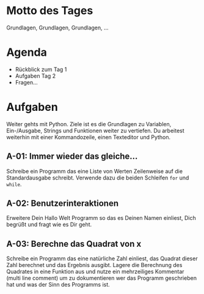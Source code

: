 # Motto des Tages

Grundlagen, Grundlagen, Grundlagen, ...

# Agenda

- Rückblick zum Tag 1
- Aufgaben Tag 2
- Fragen...

# Aufgaben

Weiter gehts mit Python. Ziele ist es die Grundlagen zu Variablen, Ein-/Ausgabe, Strings und Funktionen weiter zu vertiefen. Du arbeitest weiterhin mit einer Kommandozeile, einen Texteditor und Python.

## A-01: Immer wieder das gleiche...

Schreibe ein Programm das eine Liste von Werten Zeilenweise auf die Standardausgabe schreibt. Verwende dazu die beiden Schleifen `for` und `while`.

## A-02: Benutzerinteraktionen

Erweitere Dein Hallo Welt Programm so das es Deinen Namen einliest, Dich begrüßt und fragt wie es Dir geht.

## A-03: Berechne das Quadrat von x

Schreibe ein Programm das eine natürliche Zahl einliest, das Quadrat dieser Zahl berechnet und das Ergebnis ausgibt. Lagere die Berechnung des Quadrates
in eine Funktion aus und nutze ein mehrzeiliges Kommentar (multi line comment) um zu dokumentieren wer das Programm geschrieben hat und was der Sinn des
Programms ist. 
